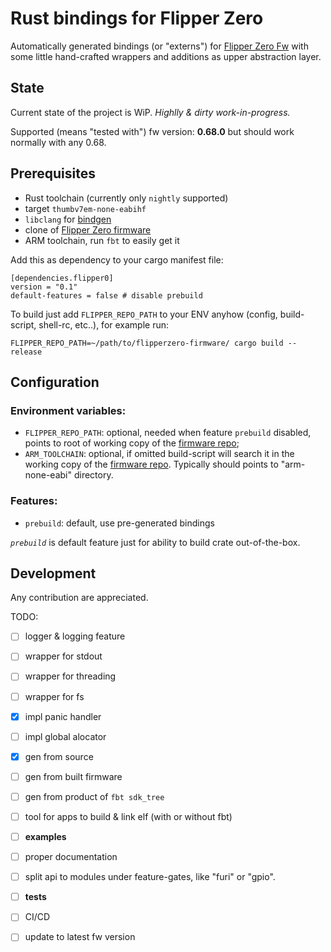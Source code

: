 # Rust bindings for Flipper Zero

Automatically generated bindings (or "externs") for [Flipper Zero Fw][] with some little hand-crafted wrappers and additions as upper abstraction layer.


## State

Current state of the project is WiP. _Highlly & dirty work-in-progress._

Supported (means "tested with") fw version: __0.68.0__ but should work normally with any 0.68.


## Prerequisites

- Rust toolchain (currently only `nightly` supported)
- target `thumbv7em-none-eabihf`
- `libclang` for [bindgen][bingen+clang]
- clone of [Flipper Zero firmware][Flipper Zero Fw]
- ARM toolchain, run `fbt` to easily get it


Add this as dependency to your cargo manifest file:
```
[dependencies.flipper0]
version = "0.1"
default-features = false # disable prebuild
```

To build just add `FLIPPER_REPO_PATH` to your ENV anyhow (config, build-script, shell-rc, etc..), for example run:
```
FLIPPER_REPO_PATH=~/path/to/flipperzero-firmware/ cargo build --release
```


## Configuration

### Environment variables:
- `FLIPPER_REPO_PATH`: optional, needed when feature `prebuild` disabled, points to root of working copy of the [firmware repo][Flipper Zero Fw];
- `ARM_TOOLCHAIN`: optional, if omitted build-script will search it in the working copy of the [firmware repo][Flipper Zero Fw]. Typically should points to "arm-none-eabi" directory.


### Features:
- `prebuild`: default, use pre-generated bindings

_`prebuild`_ is default feature just for ability to build crate out-of-the-box.


## Development

Any contribution are appreciated.

TODO:
- [ ] logger & logging feature
- [ ] wrapper for stdout
- [ ] wrapper for threading
- [ ] wrapper for fs
- [x] impl panic handler
- [ ] impl global alocator
- [x] gen from source
- [ ] gen from built firmware
- [ ] gen from product of `fbt sdk_tree`
- [ ] tool for apps to build & link elf (with or without fbt)
- [ ] __examples__
- [ ] proper documentation
- [ ] split api to modules under feature-gates, like "furi" or "gpio".
- [ ] __tests__
- [ ] CI/CD
- [ ] update to latest fw version




[bingen+clang]: https://github.com/rust-lang/rust-bindgen/issues/918
[Flipper Zero Fw]: https://github.com/flipperdevices/flipperzero-firmware/
